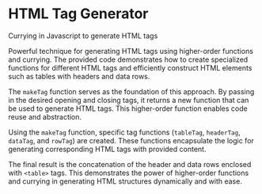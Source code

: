 # HTML Tag Generator
Currying in Javascript to generate HTML tags

Powerful technique for generating HTML tags using higher-order functions and currying. The provided code demonstrates how to create specialized functions for different HTML tags and efficiently construct HTML elements such as tables with headers and data rows.

The ```makeTag``` function serves as the foundation of this approach. By passing in the desired opening and closing tags, it returns a new function that can be used to generate HTML tags. This higher-order function enables code reuse and abstraction.

Using the ```makeTag``` function, specific tag functions (```tableTag```, ```headerTag```, ```dataTag```, and ```rowTag```) are created. These functions encapsulate the logic for generating corresponding HTML tags with provided content.

The final result is the concatenation of the header and data rows enclosed with ```<table>``` tags. This demonstrates the power of higher-order functions and currying in generating HTML structures dynamically and with ease.


